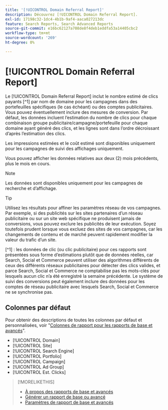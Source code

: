 ```yaml
---
title: '[!UICONTROL Domain Referral Report]'
description: Découvrez [!UICONTROL Domain Referral Report].
exl-id: 17198c32-1dc4-4b1b-9af4-aaca027213dc
feature: Search Reports, Search Advanced Reports
source-git-commit: e16bc62127a708de8f4deb1eddfa53a14405cbc2
workflow-type: tm+mt
source-wordcount: '269'
ht-degree: 0%

---
```


# [!UICONTROL Domain Referral Report]

<!-- If we remove this report, also remove concept topic "Domain Optimization." -->

Le [!UICONTROL Domain Referral Report] inclut le nombre estimé de clics payants [^1] par nom de domaine pour les campagnes dans des portefeuilles spécifiques (le cas échéant) ou des comptes publicitaires. Vous pouvez éventuellement inclure des mesures de conversion. Par défaut, les données incluent l’estimation du nombre de clics pour chaque combinaison groupe publicitaire/campagne/portefeuille pour chaque domaine ayant généré des clics, et les lignes sont dans l’ordre décroissant d’après l’estimation des clics.

Les impressions estimées et le coût estimé sont disponibles uniquement pour les campagnes de suivi des affichages uniquement.

Vous pouvez afficher les données relatives aux deux (2) mois précédents, plus le mois en cours.

>[!NOTE]
>
>Les données sont disponibles uniquement pour les campagnes de recherche et d’affichage.

>[!TIP]
>
>Utilisez les résultats pour affiner les paramètres réseau de vos campagnes. Par exemple, si des publicités sur les sites partenaires d’un réseau publicitaire ou sur un site web spécifique ne produisent jamais de conversions, vous pouvez exclure les publicités de leur exécution. Soyez toutefois prudent lorsque vous excluez des sites de vos campagnes, car les changements de contenu et de marché peuvent rapidement modifier la valeur du trafic d’un site.

[^1] : les données de clic (ou clic publicitaire) pour ces rapports sont présentées sous forme d’estimations plutôt que de données réelles, car Search, Social et Commerce peuvent utiliser des algorithmes différents de ceux des différents réseaux publicitaires pour détecter des clics valides, et parce Search, Social et Commerce ne comptabilise pas les mots-clés pour lesquels aucun clic n’a été enregistré la semaine précédente. Le système de suivi des conversions peut également inclure des données pour les comptes de réseau publicitaire avec lesquels Search, Social et Commerce ne se synchronise pas.

## Colonnes par défaut

Pour obtenir des descriptions de toutes les colonnes par défaut et personnalisées, voir &quot;[Colonnes de rapport pour les rapports de base et avancés](basic-advanced-report-columns.md)&quot;.

* [!UICONTROL Domain]
* [!UICONTROL Site]
* [!UICONTROL Search Engine]
* [!UICONTROL Portfolio]
* [!UICONTROL Campaign]
* [!UICONTROL Ad Group]
* [!UICONTROL Est. Clicks]

>[!MORELIKETHIS]
>
>* [À propos des rapports de base et avancés](basic-advanced-report-about.md)
>* [Générer un rapport de base ou avancé](basic-advanced-report-generate.md)
>* [ Paramètres de rapport de base et avancés ](basic-advanced-report-settings.md)
